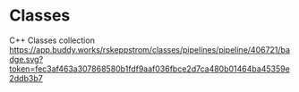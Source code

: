 # Classes
C++ Classes collection
https://app.buddy.works/rskeppstrom/classes/pipelines/pipeline/406721/badge.svg?token=fec3af463a307868580b1fdf9aaf036fbce2d7ca480b01464ba45359e2ddb3b7
